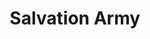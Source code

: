---
title: "Salvation Army"
denomination: ""
leader: ""
address: ""
suburb: ""
address-hint: ""
mailing: ""
phone: ""
email: ""
website: ""
services:
  - ""
office-hours:
coordinates: 
  longitude: 149.183767
  latitude: -21.143488
---